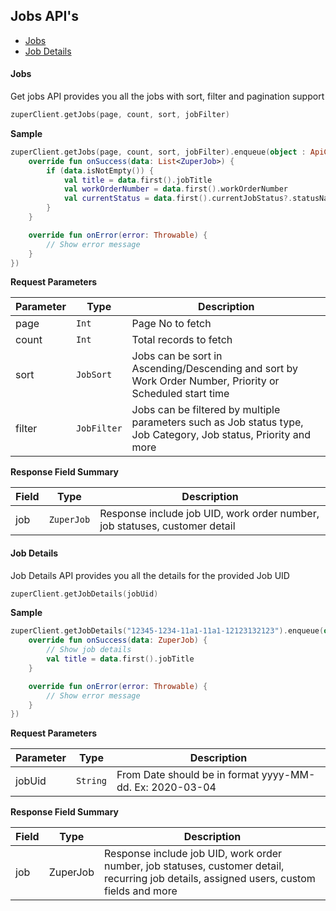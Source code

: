 ## Jobs API's

- [Jobs](#jobs-)
- [Job Details](#job-details)

#### Jobs

Get jobs API provides you all the jobs with sort, filter and pagination support

```kotlin
zuperClient.getJobs(page, count, sort, jobFilter)
```

**Sample**

```kotlin
zuperClient.getJobs(page, count, sort, jobFilter).enqueue(object : ApiCallback<List<ZuperJob>>() {
    override fun onSuccess(data: List<ZuperJob>) {
        if (data.isNotEmpty()) {
            val title = data.first().jobTitle
            val workOrderNumber = data.first().workOrderNumber
            val currentStatus = data.first().currentJobStatus?.statusName
        }
    }

    override fun onError(error: Throwable) {
        // Show error message
    }
})
```

**Request Parameters**

| **Parameter** | **Type**    | **Description**                                              |
| ------------- | ----------- | ------------------------------------------------------------ |
| page          | `Int`       | Page No to fetch                                             |
| count         | `Int`       | Total records to fetch                                       |
| sort          | `JobSort`   | Jobs can be sort in Ascending/Descending and sort by Work Order Number, Priority or Scheduled start time |
| filter        | `JobFilter` | Jobs can be filtered by multiple parameters such as Job status type, Job Category, Job status, Priority and more |

**Response Field Summary**

| **Field** | **Type**   | **Description**                                              |
| --------- | ---------- | ------------------------------------------------------------ |
| job       | `ZuperJob` | Response include job UID, work order number, job statuses, customer detail |

#### Job Details

Job Details API provides you all the details for the provided Job UID

```kotlin
zuperClient.getJobDetails(jobUid)
```

**Sample**

```kotlin
zuperClient.getJobDetails("12345-1234-11a1-11a1-12123132123").enqueue(object : ApiCallback<ZuperJob>() {
    override fun onSuccess(data: ZuperJob) {
    	// Show job details
        val title = data.first().jobTitle
    }

    override fun onError(error: Throwable) {
        // Show error message
    }
})
```

**Request Parameters**

| **Parameter** | **Type** | **Description**                                          |
| ------------- | -------- | -------------------------------------------------------- |
| jobUid        | `String` | From Date should be in format yyyy-MM-dd. Ex: 2020-03-04 |

**Response Field Summary**

| **Field** | **Type** | **Description**                                              |
| --------- | -------- | ------------------------------------------------------------ |
| job       | ZuperJob | Response include job UID, work order number, job statuses, customer detail, recurring job details, assigned users, custom fields and more |
